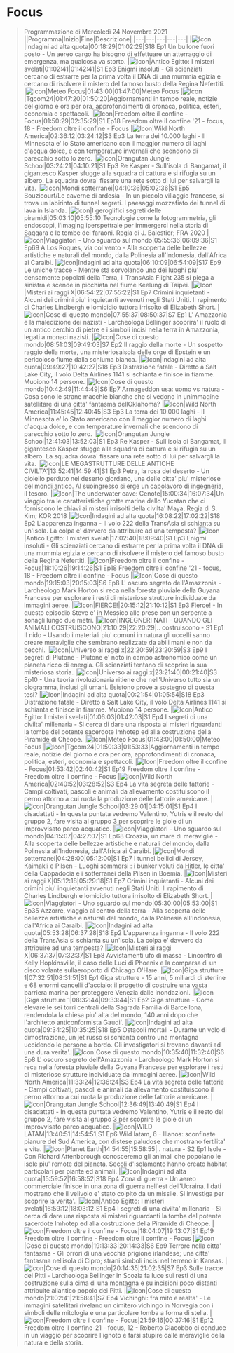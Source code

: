 # Focus
> Programmazione di Mercoledì 24 Novembre 2021
||Programma|Inizio|Fine|Descrizione|
|---|---|---|---|---|
|![Icon](https://guidatv.sky.it/uuid/f759a177-6e72-44ab-8b4d-c7cc3c025f69/cover?md5ChecksumParam=0963f469ecb36d207ec89e1d2147d55a)|Indagini ad alta quota|00:18:29|01:02:29|S18 Ep1 Un bullone fuori posto - Un aereo cargo ha bisogno di effettuare un atterraggio di emergenza, ma qualcosa va storto.
|![Icon](https://guidatv.sky.it/uuid/0495bfb4-5d20-460d-87c6-7b1b09a31718/cover?md5ChecksumParam=a4fb4f00284496366d68aa6f60fb4ba0)|Antico Egitto: I misteri svelati|01:02:41|01:42:41|S1 Ep3 Enigmi insoluti - Gli scienziati cercano di estrarre per la prima volta il DNA di una mummia egizia e cercano di risolvere il mistero del famoso busto della Regina Nefertiti.
|![Icon](https://guidatv.sky.it/uuid/documentari_cover_b74U3_gUf.png)|Meteo Focus|01:43:00|01:47:00|Meteo Focus
|![Icon](https://guidatv.sky.it/uuid/d8642010-5854-4306-8636-2d37a751ae6d/cover?md5ChecksumParam=a4e40f0d70d0e5d70cc74c6c18708ce7)|Tgcom24|01:47:20|01:50:20|Aggiornamenti in tempo reale, notizie del giorno e ora per ora, approfondimenti di cronaca, politica, esteri, economia e spettacoli.
|![Icon](https://guidatv.sky.it/uuid/b60ebcd4-895e-46f8-941b-53b2eab1b8d9/cover?md5ChecksumParam=fcfa01049983221a3ce828b6fe956ec4)|Freedom oltre il confine - Focus|01:50:29|02:35:29|S1 Ep18 Freedom oltre il confine '21 - focus, 18 - Freedom oltre il confine - Focus
|![Icon](https://guidatv.sky.it/uuid/e452f666-7952-47bd-971f-93c5ba14afc2/cover?md5ChecksumParam=11fa7df3504cb126dc1538ed0474df9c)|Wild North America|02:36:12|03:24:12|S3 Ep3 La terra dei 10.000 laghi - Il Minnesota e' lo Stato americano con il maggior numero di laghi d'acqua dolce, e con temperature invernali che scendono di parecchio sotto lo zero.
|![Icon](https://guidatv.sky.it/uuid/7c8f738b-9e33-4697-a57a-effc33928eb9/cover?md5ChecksumParam=f903b4248dddc40ba55cc38c8e202a35)|Orangutan Jungle School|03:24:21|04:10:21|S1 Ep3 Re Kasper - Sull'isola di Bangamat, il gigantesco Kasper sfugge alla squadra di cattura e si rifugia su un albero. La squadra dovra' fissare una rete sotto di lui per salvargli la vita.
|![Icon](https://guidatv.sky.it/uuid/dfe8c89f-b978-40e8-a4cf-a38cd7dd6419/cover?md5ChecksumParam=467debcbfcec46ec64e7c030ac089f78)|Mondi sotterranei|04:10:36|05:02:36|S1 Ep5 Bouzicourt/Le caverne di ardesia - In un piccolo villaggio francese, si trova un labirinto di tunnel segreti. I paesaggi mozzafiato dei tunnel di lava in Islanda.
|![Icon](https://guidatv.sky.it/uuid/dd9480c6-51bf-4fda-85dd-4d5b7794b5b5/cover?md5ChecksumParam=a5b3502acd22c79c76adfb8af0a670be)|I geroglifici segreti delle piramidi|05:03:10|05:55:10|Tecnologie come la fotogrammetria, gli endoscopi, l'imaging iperspettrale per immergerci nella storia di Saqqara e le tombe dei faraoni. Regia di J. Balestier; FRA 2020
|![Icon](https://guidatv.sky.it/uuid/3841a0fd-1c3d-4195-884e-8960e26a6d94/cover?md5ChecksumParam=bdde99d1c63c82545f7d44a88f555b79)|Viaggiatori - Uno sguardo sul mondo|05:55:36|06:09:36|S1 Ep69 A Los Roques, via col vento - Alla scoperta delle bellezze artistiche e naturali del mondo, dalla Polinesia all'Indonesia, dall'Africa ai Caraibi.
|![Icon](https://guidatv.sky.it/uuid/2a877c66-e2ef-4c57-b1dd-218265ca3294/cover?md5ChecksumParam=e0ec1538a0dee661e61150fd0dc3b79f)|Indagini ad alta quota|06:10:09|06:54:09|S17 Ep9 Le uniche tracce - Mentre sta sorvolando uno dei luoghi piu' densamente popolati della Terra, il TransAsia Flight 235 si piega a sinistra e scende in picchiata nel fiume Keelung di Taipei.
|![Icon](https://guidatv.sky.it/uuid/7f785d10-9335-4f37-9f03-e60dcfe2ca4f/cover?md5ChecksumParam=bf4ee123d628b49ff60d348c76a0879e)|Misteri ai raggi X|06:54:22|07:55:22|S1 Ep7 Crimini inquietanti - Alcuni dei crimini piu' inquietanti avvenuti negli Stati Uniti. Il rapimento di Charles Lindbergh e lomicidio tuttora irrisolto di Elizabeth Short.
|![Icon](https://guidatv.sky.it/uuid/d98f038d-b7d0-485c-84a1-a0a506bdcd97/cover?md5ChecksumParam=fd9c00bc63419834930a03134e96f2bd)|Cose di questo mondo|07:55:37|08:50:37|S7 Ep1 L' Amazzonia e la maledizione dei nazisti - Larcheologa Bellinger scoprira' il ruolo di un antico cerchio di pietre e i simboli incisi nella terra in Amazzonia, legati a monaci nazisti.
|![Icon](https://guidatv.sky.it/uuid/c3ee6d3b-7625-4f3c-9d4f-e01ec778a929/cover?md5ChecksumParam=fd9c00bc63419834930a03134e96f2bd)|Cose di questo mondo|08:51:03|09:49:03|S7 Ep2 Il raggio della morte - Un sospetto raggio della morte, una misteriosaisola delle orge di Epstein e un pericoloso fiume dalla schiuma bianca.
|![Icon](https://guidatv.sky.it/uuid/328c4165-7898-44aa-abaa-5e1fce8b3323/cover?md5ChecksumParam=0963f469ecb36d207ec89e1d2147d55a)|Indagini ad alta quota|09:49:27|10:42:27|S18 Ep3 Distrazione fatale - Diretto a Salt Lake City, il volo Delta Airlines 1141 si schianta e finisce in fiamme. Muoiono 14 persone.
|![Icon](https://guidatv.sky.it/uuid/4921cea4-067b-415a-b9f3-ca85b5d6f33c/cover?md5ChecksumParam=fd9c00bc63419834930a03134e96f2bd)|Cose di questo mondo|10:42:49|11:44:49|S6 Ep7 Armageddon usa: uomo vs natura - Cosa sono le strane macchie bianche che si vedono in unimmagine satellitare di una citta' fantasma dellOklahoma?
|![Icon](https://guidatv.sky.it/uuid/e452f666-7952-47bd-971f-93c5ba14afc2/cover?md5ChecksumParam=11fa7df3504cb126dc1538ed0474df9c)|Wild North America|11:45:45|12:40:45|S3 Ep3 La terra dei 10.000 laghi - Il Minnesota e' lo Stato americano con il maggior numero di laghi d'acqua dolce, e con temperature invernali che scendono di parecchio sotto lo zero.
|![Icon](https://guidatv.sky.it/uuid/7c8f738b-9e33-4697-a57a-effc33928eb9/cover?md5ChecksumParam=f903b4248dddc40ba55cc38c8e202a35)|Orangutan Jungle School|12:41:03|13:52:03|S1 Ep3 Re Kasper - Sull'isola di Bangamat, il gigantesco Kasper sfugge alla squadra di cattura e si rifugia su un albero. La squadra dovra' fissare una rete sotto di lui per salvargli la vita.
|![Icon](https://guidatv.sky.it/uuid/a4ebe319-eb0e-46d4-ab01-5b35f104987e/cover?md5ChecksumParam=8f9b256ce05ee1313857a09bc2151501)|LE MEGASTRUTTURE DELLE ANTICHE CIVILTA'|13:52:41|14:59:41|S1 Ep3 Petra, la rosa del deserto - Un gioiello perduto nel deserto giordano, una delle citta' piu' misteriose del mondi antico. Al suoingresso si erge un capolavoro di ingegneria, il tesoro.
|![Icon](https://guidatv.sky.it/uuid/e12f08a5-83e4-4beb-95b4-aa660ba66b21/cover?md5ChecksumParam=00b1267715a6bc7b206008d95e353ad8)|The underwater cave: Cenote|15:00:34|16:07:34|Un viaggio tra le caratteristiche grotte marine dello Yucatan che ci forniscono le chiavi ai misteri irrisolti della civilta' Maya. Regia di S. Kim; KOR 2018
|![Icon](https://guidatv.sky.it/uuid/037631b9-55f3-406e-a389-ec8d710eb7c3/cover?md5ChecksumParam=0963f469ecb36d207ec89e1d2147d55a)|Indagini ad alta quota|16:08:22|17:02:22|S18 Ep2 L'apparenza inganna - Il volo 222 della TransAsia si schianta su un'isola. La colpa e' davvero da attribuire ad una tempesta?
|![Icon](https://guidatv.sky.it/uuid/0495bfb4-5d20-460d-87c6-7b1b09a31718/cover?md5ChecksumParam=a4fb4f00284496366d68aa6f60fb4ba0)|Antico Egitto: I misteri svelati|17:02:40|18:09:40|S1 Ep3 Enigmi insoluti - Gli scienziati cercano di estrarre per la prima volta il DNA di una mummia egizia e cercano di risolvere il mistero del famoso busto della Regina Nefertiti.
|![Icon](https://guidatv.sky.it/uuid/b60ebcd4-895e-46f8-941b-53b2eab1b8d9/cover?md5ChecksumParam=fcfa01049983221a3ce828b6fe956ec4)|Freedom oltre il confine - Focus|18:10:26|19:14:26|S1 Ep18 Freedom oltre il confine '21 - focus, 18 - Freedom oltre il confine - Focus
|![Icon](https://guidatv.sky.it/uuid/1d47a244-d27d-4922-9595-df7ccab2bde7/cover?md5ChecksumParam=fd9c00bc63419834930a03134e96f2bd)|Cose di questo mondo|19:15:03|20:15:03|S6 Ep8 L' oscuro segreto dell'Amazzonia - Larcheologo Mark Horton si reca nella foresta pluviale della Guyana Francese per esplorare i resti di misteriose strutture individuate da immagini aeree.
|![Icon](https://guidatv.sky.it/uuid/d6c7d7e7-b0e6-4d60-adf2-863d203fff07/cover?md5ChecksumParam=b49238e2ee26e3ee1d20f6b520932a92)|FIERCE!|20:15:12|21:10:12|S1 Ep3 Fierce! - In questo episodio Steve e' in Messico alle prese con un serpente a sonagli lungo due metri.
|![Icon](https://guidatv.sky.it/uuid/83a25375-fd44-4c8c-b9d5-ed6f50d876ec/cover?md5ChecksumParam=7e9f743d5a75e6e51fcb0c575460c90c)|INGEGNERI NATI - QUANDO GLI ANIMALI COSTRUISCONO|21:10:29|22:20:29|.. costruiscono - S1 Ep1 Il nido - Usando i materiali piu' comuni in natura gli uccelli sanno creare meraviglie che sembrano realizzate da abili mani e non da becchi.
|![Icon](https://guidatv.sky.it/uuid/6e1de991-2e68-4eba-992b-b5ddb29b6d91/cover?md5ChecksumParam=118be0f6fc65ca4947d24c55d52fb604)|Universo ai raggi x|22:20:59|23:20:59|S3 Ep9 I segreti di Plutone - Plutone e' noto in campo astronomico come un pianeta ricco di energia. Gli scienziati tentano di scoprire la sua misteriosa storia.
|![Icon](https://guidatv.sky.it/uuid/8e42d27c-a8f8-480f-b64c-c00406751cb6/cover?md5ChecksumParam=118be0f6fc65ca4947d24c55d52fb604)|Universo ai raggi x|23:21:40|00:21:40|S3 Ep10 - Una teoria rivoluzionaria ritiene che nell'Universo tutto sia un ologramma, inclusi gli umani. Esistono prove a sostegno di questa tesi?
|![Icon](https://guidatv.sky.it/uuid/328c4165-7898-44aa-abaa-5e1fce8b3323/cover?md5ChecksumParam=0963f469ecb36d207ec89e1d2147d55a)|Indagini ad alta quota|00:21:54|01:05:54|S18 Ep3 Distrazione fatale - Diretto a Salt Lake City, il volo Delta Airlines 1141 si schianta e finisce in fiamme. Muoiono 14 persone.
|![Icon](https://guidatv.sky.it/uuid/a2d9b390-fffa-4213-98be-511df8aefb04/cover?md5ChecksumParam=a4fb4f00284496366d68aa6f60fb4ba0)|Antico Egitto: I misteri svelati|01:06:03|01:42:03|S1 Ep4 I segreti di una civilta' millenaria - Si cerca di dare una risposta ai misteri riguardanti la tomba del potente sacerdote Imhotep ed alla costruzione della Piramide di Cheope.
|![Icon](https://guidatv.sky.it/uuid/documentari_cover_b74U3_gUf.png)|Meteo Focus|01:43:00|01:50:00|Meteo Focus
|![Icon](https://guidatv.sky.it/uuid/d8642010-5854-4306-8636-2d37a751ae6d/cover?md5ChecksumParam=a4e40f0d70d0e5d70cc74c6c18708ce7)|Tgcom24|01:50:33|01:53:33|Aggiornamenti in tempo reale, notizie del giorno e ora per ora, approfondimenti di cronaca, politica, esteri, economia e spettacoli.
|![Icon](https://guidatv.sky.it/uuid/2972edb5-beeb-4948-a1ae-1a976a7c3e8b/cover?md5ChecksumParam=fcfa01049983221a3ce828b6fe956ec4)|Freedom oltre il confine - Focus|01:53:42|02:40:42|S1 Ep19 Freedom oltre il confine - Freedom oltre il confine - Focus
|![Icon](https://guidatv.sky.it/uuid/5146ad3f-c44c-4942-9683-ef74e9b8e7f0/cover?md5ChecksumParam=11fa7df3504cb126dc1538ed0474df9c)|Wild North America|02:40:52|03:28:52|S3 Ep4 La vita segreta delle fattorie - Campi coltivati, pascoli e animali da allevamento costituiscono il perno attorno a cui ruota la produzione delle fattorie americane.
|![Icon](https://guidatv.sky.it/uuid/ecebc55f-d367-4aa7-bfcc-1685f51eab84/cover?md5ChecksumParam=f903b4248dddc40ba55cc38c8e202a35)|Orangutan Jungle School|03:29:01|04:15:01|S1 Ep4 I disadattati - In questa puntata vedremo Valentino, Yutris e il resto del gruppo 2, fare visita al gruppo 3 per scoprire le gioie di un improvvisato parco acquatico.
|![Icon](https://guidatv.sky.it/uuid/a924629f-3deb-470e-8346-ea9ac96b39d8/cover?md5ChecksumParam=bdde99d1c63c82545f7d44a88f555b79)|Viaggiatori - Uno sguardo sul mondo|04:15:07|04:27:07|S1 Ep68 Croazia, un mare di meraviglie - Alla scoperta delle bellezze artistiche e naturali del mondo, dalla Polinesia all'Indonesia, dall'Africa ai Caraibi.
|![Icon](https://guidatv.sky.it/uuid/15f3b2a7-4dac-4685-bca9-f9976ae989b0/cover?md5ChecksumParam=467debcbfcec46ec64e7c030ac089f78)|Mondi sotterranei|04:28:00|05:12:00|S1 Ep7 I tunnel bellici di Jersey, Kaimakli e Pilsen - Luoghi sommersi : i bunker voluti da Hitler, le citta' della Cappadocia e i sotterranei della Pilsen in Boemia.
|![Icon](https://guidatv.sky.it/uuid/7f785d10-9335-4f37-9f03-e60dcfe2ca4f/cover?md5ChecksumParam=bf4ee123d628b49ff60d348c76a0879e)|Misteri ai raggi X|05:12:18|05:29:18|S1 Ep7 Crimini inquietanti - Alcuni dei crimini piu' inquietanti avvenuti negli Stati Uniti. Il rapimento di Charles Lindbergh e lomicidio tuttora irrisolto di Elizabeth Short.
|![Icon](https://guidatv.sky.it/uuid/33950414-9fe9-4238-9690-2622f1028f63/cover?md5ChecksumParam=bdde99d1c63c82545f7d44a88f555b79)|Viaggiatori - Uno sguardo sul mondo|05:30:00|05:53:00|S1 Ep35 Azzorre, viaggio al centro della terra - Alla scoperta delle bellezze artistiche e naturali del mondo, dalla Polinesia all'Indonesia, dall'Africa ai Caraibi.
|![Icon](https://guidatv.sky.it/uuid/037631b9-55f3-406e-a389-ec8d710eb7c3/cover?md5ChecksumParam=0963f469ecb36d207ec89e1d2147d55a)|Indagini ad alta quota|05:53:28|06:37:28|S18 Ep2 L'apparenza inganna - Il volo 222 della TransAsia si schianta su un'isola. La colpa e' davvero da attribuire ad una tempesta?
|![Icon](https://guidatv.sky.it/uuid/ac135222-d2fa-4b25-bbeb-1ee2dffbb94e/cover?md5ChecksumParam=bf4ee123d628b49ff60d348c76a0879e)|Misteri ai raggi X|06:37:37|07:32:37|S1 Ep8 Avvistamenti ufo di massa - Lincontro di Kelly Hopkinsville, il caso delle Luci di Phoenix e la comparsa di un disco volante sullaeroporto di Chicago O'Hare.
|![Icon](https://guidatv.sky.it/uuid/9c80446b-5e12-48de-87ba-0b3a460a7509/cover?md5ChecksumParam=632c9d4a854afb5d8eadb1bbdacc5e4b)|Giga strutture 1|07:32:51|08:31:51|S1 Ep1 Giga strutture - 15 anni, 5 miliardi di sterline e 68 enormi cancelli d'acciaio: il progetto di costruire una vasta barriera marina per proteggere Venezia dalle inondazioni.
|![Icon](https://guidatv.sky.it/uuid/35624ae9-44cf-4b65-a248-a93fb6673cdf/cover?md5ChecksumParam=632c9d4a854afb5d8eadb1bbdacc5e4b)|Giga strutture 1|08:32:44|09:33:44|S1 Ep2 Giga strutture - Come elevare le sei torri centrali della Sagrada Familia di Barcellona, rendendola la chiesa piu' alta del mondo, 140 anni dopo che l'architetto anticonformista Gaudi'.
|![Icon](https://guidatv.sky.it/uuid/b6ed2663-7da7-46f7-9ae3-574d3397a640/cover?md5ChecksumParam=0963f469ecb36d207ec89e1d2147d55a)|Indagini ad alta quota|09:34:25|10:35:25|S18 Ep5 Ostacoli mortali - Durante un volo di dimostrazione, un jet russo si schianta contro una montagna uccidendo le persone a bordo. Gli investigatori si trovano davanti ad una dura verita'.
|![Icon](https://guidatv.sky.it/uuid/1d47a244-d27d-4922-9595-df7ccab2bde7/cover?md5ChecksumParam=fd9c00bc63419834930a03134e96f2bd)|Cose di questo mondo|10:35:40|11:32:40|S6 Ep8 L' oscuro segreto dell'Amazzonia - Larcheologo Mark Horton si reca nella foresta pluviale della Guyana Francese per esplorare i resti di misteriose strutture individuate da immagini aeree.
|![Icon](https://guidatv.sky.it/uuid/5146ad3f-c44c-4942-9683-ef74e9b8e7f0/cover?md5ChecksumParam=11fa7df3504cb126dc1538ed0474df9c)|Wild North America|11:33:24|12:36:24|S3 Ep4 La vita segreta delle fattorie - Campi coltivati, pascoli e animali da allevamento costituiscono il perno attorno a cui ruota la produzione delle fattorie americane.
|![Icon](https://guidatv.sky.it/uuid/ecebc55f-d367-4aa7-bfcc-1685f51eab84/cover?md5ChecksumParam=f903b4248dddc40ba55cc38c8e202a35)|Orangutan Jungle School|12:36:49|13:40:49|S1 Ep4 I disadattati - In questa puntata vedremo Valentino, Yutris e il resto del gruppo 2, fare visita al gruppo 3 per scoprire le gioie di un improvvisato parco acquatico.
|![Icon](https://guidatv.sky.it/uuid/592c5117-35a4-4342-9e21-a6dd0dc14e12/cover?md5ChecksumParam=cd318da6a5c5311b4e36f3d5df615ba0)|WILD LATAM|13:40:51|14:54:51|S1 Ep6 Wild latam, 6 - Illanos: sconfinate pianure del Sud America, con distese paludose che mostrano fertilita' e vita.
|![Icon](https://guidatv.sky.it/uuid/e9272308-5150-401f-bcd7-27a7fbe63a49/cover?md5ChecksumParam=ad5fe6d9e7d69516c14c5d8d84b2d2fa)|Planet Earth|14:54:55|15:58:55|.. natura - S2 Ep1 Isole - Con Richard Attenborough conosceremo gli animali che popolano le isole piu' remote del pianeta. Secoli d'isolamento hanno creato habitat particolari per piante ed animali.
|![Icon](https://guidatv.sky.it/uuid/ffa60d80-3975-4736-8f4a-43d74e0b896f/cover?md5ChecksumParam=0963f469ecb36d207ec89e1d2147d55a)|Indagini ad alta quota|15:59:52|16:58:52|S18 Ep4 Zona di guerra - Un aereo commerciale finisce in una zona di guerra nell'est dell'Ucraina. I dati mostrano che il velivolo e' stato colpito da un missile. Si investiga per scoprire la verita'.
|![Icon](https://guidatv.sky.it/uuid/a2d9b390-fffa-4213-98be-511df8aefb04/cover?md5ChecksumParam=a4fb4f00284496366d68aa6f60fb4ba0)|Antico Egitto: I misteri svelati|16:59:12|18:03:12|S1 Ep4 I segreti di una civilta' millenaria - Si cerca di dare una risposta ai misteri riguardanti la tomba del potente sacerdote Imhotep ed alla costruzione della Piramide di Cheope.
|![Icon](https://guidatv.sky.it/uuid/2972edb5-beeb-4948-a1ae-1a976a7c3e8b/cover?md5ChecksumParam=fcfa01049983221a3ce828b6fe956ec4)|Freedom oltre il confine - Focus|18:04:07|19:13:07|S1 Ep19 Freedom oltre il confine - Freedom oltre il confine - Focus
|![Icon](https://guidatv.sky.it/uuid/2c3ab445-bb57-4204-b21f-5ca886233fca/cover?md5ChecksumParam=fd9c00bc63419834930a03134e96f2bd)|Cose di questo mondo|19:13:33|20:14:33|S6 Ep9 Terrore nella citta' fantasma - Gli orrori di una vecchia prigione irlandese; una citta' fantasma nellisola di Cipro; strani simboli incisi nel terreno in Kansas.
|![Icon](https://guidatv.sky.it/uuid/dfcd9ba6-2a6d-4efc-a00e-aa9b89253a2e/cover?md5ChecksumParam=fd9c00bc63419834930a03134e96f2bd)|Cose di questo mondo|20:14:35|21:02:35|S7 Ep3 Sulle tracce dei Pitti - Larcheologa Bellinger in Scozia fa luce sui resti di una costruzione sulla cima di una montagna e su incisioni poco distanti attribuite allantico popolo dei Pitti.
|![Icon](https://guidatv.sky.it/uuid/94105975-f234-4a0a-b17b-89db834de0ee/cover?md5ChecksumParam=fd9c00bc63419834930a03134e96f2bd)|Cose di questo mondo|21:02:41|21:58:41|S7 Ep4 Vichinghi: fra mito e realta' - Le immagini satellitari rivelano un cimitero vichingo in Norvegia con i simboli delle mitologia e una particolare tomba a forma di stella.
|![Icon](https://guidatv.sky.it/uuid/c7431f73-3e01-4412-b4bb-5c95059aaa33/cover?md5ChecksumParam=f006037012141718c4edd53792dffe92)|Freedom oltre il confine - Focus|21:59:16|00:37:16|S1 Ep12 Freedom oltre il confine-21 - focus, 12 - Roberto Giacobbo ci conduce in un viaggio per scoprire l'ignoto e farsi stupire dalle meraviglie della natura e della storia.